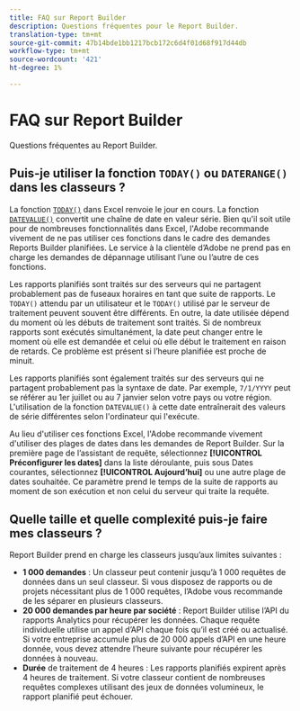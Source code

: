 ```yaml
---
title: FAQ sur Report Builder
description: Questions fréquentes pour le Report Builder.
translation-type: tm+mt
source-git-commit: 47b14bde1bb1217bcb172c6d4f01d68f917d44db
workflow-type: tm+mt
source-wordcount: '421'
ht-degree: 1%

---
```



# FAQ sur Report Builder

Questions fréquentes au Report Builder.

## Puis-je utiliser la fonction `TODAY()` ou `DATERANGE()` dans les classeurs ?

La fonction [`TODAY()`](https://support.microsoft.com/en-us/office/today-function-5eb3078d-a82c-4736-8930-2f51a028fdd9) dans Excel renvoie le jour en cours. La fonction [`DATEVALUE()`](https://support.microsoft.com/en-us/office/datevalue-function-df8b07d4-7761-4a93-bc33-b7471bbff252) convertit une chaîne de date en valeur série. Bien qu&#39;il soit utile pour de nombreuses fonctionnalités dans Excel, l&#39;Adobe recommande vivement de ne pas utiliser ces fonctions dans le cadre des demandes Reports Builder planifiées. Le service à la clientèle d’Adobe ne prend pas en charge les demandes de dépannage utilisant l’une ou l’autre de ces fonctions.

Les rapports planifiés sont traités sur des serveurs qui ne partagent probablement pas de fuseaux horaires en tant que suite de rapports. Le `TODAY()` attendu par un utilisateur et le `TODAY()` utilisé par le serveur de traitement peuvent souvent être différents. En outre, la date utilisée dépend du moment où les débuts de traitement sont traités. Si de nombreux rapports sont exécutés simultanément, la date peut changer entre le moment où elle est demandée et celui où elle début le traitement en raison de retards. Ce problème est présent si l’heure planifiée est proche de minuit.

Les rapports planifiés sont également traités sur des serveurs qui ne partagent probablement pas la syntaxe de date. Par exemple, `7/1/YYYY` peut se référer au 1er juillet ou au 7 janvier selon votre pays ou votre région. L&#39;utilisation de la fonction `DATEVALUE()` à cette date entraînerait des valeurs de série différentes selon l&#39;ordinateur qui l&#39;exécute.

Au lieu d&#39;utiliser ces fonctions Excel, l&#39;Adobe recommande vivement d&#39;utiliser des plages de dates dans les demandes de Report Builder. Sur la première page de l’assistant de requête, sélectionnez **[!UICONTROL Préconfigurer les dates]** dans la liste déroulante, puis sous Dates courantes, sélectionnez **[!UICONTROL Aujourd’hui]** ou une autre plage de dates souhaitée. Ce paramètre prend le temps de la suite de rapports au moment de son exécution et non celui du serveur qui traite la requête.

## Quelle taille et quelle complexité puis-je faire mes classeurs ?

Report Builder prend en charge les classeurs jusqu’aux limites suivantes :

* **1 000 demandes** : Un classeur peut contenir jusqu’à 1 000 requêtes de données dans un seul classeur. Si vous disposez de rapports ou de projets nécessitant plus de 1 000 requêtes, l’Adobe vous recommande de les séparer en plusieurs classeurs.
* **20 000 demandes par heure par société** : Report Builder utilise l’API du rapports Analytics pour récupérer les données. Chaque requête individuelle utilise un appel d’API chaque fois qu’il est créé ou actualisé. Si votre entreprise accumule plus de 20 000 appels d’API en une heure donnée, vous devez attendre l’heure suivante pour récupérer les données à nouveau.
* **Durée** de traitement de 4 heures : Les rapports planifiés expirent après 4 heures de traitement. Si votre classeur contient de nombreuses requêtes complexes utilisant des jeux de données volumineux, le rapport planifié peut échouer.
